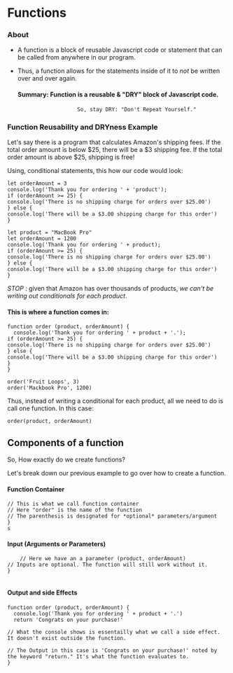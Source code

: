 # Functions

### About
* A function is a block of reusable Javascript code or statement that can be called from anywhere in our program.

* Thus, a function allows for the statements inside of it to _not_ be written over and over again.

    #### Summary: Function is a reusable & "DRY" block of Javascript code.
              
                         So, stay DRY: "Don't Repeat Yourself."


### Function Reusability and DRYness Example

Let's say there is a program that calculates Amazon's shipping fees.
If the total order amount is below $25, there will be a $3 shipping fee.
If the total order amount is above $25, shipping is free!

Using, conditional statements, this how our code would look:


```let product = "Fruit Loops"
let orderAmount = 3
console.log('Thank you for ordering ' + 'product');
if (orderAmount >= 25) {
console.log('There is no shipping charge for orders over $25.00')
} else {
console.log('There will be a $3.00 shipping charge for this order')
}

let product = "MacBook Pro"
let orderAmount = 1200
console.log('Thank you for ordering ' + product);
if (orderAmount >= 25) {
console.log('There is no shipping charge for orders over $25.00')
} else {
console.log('There will be a $3.00 shipping charge for this order')
}

```

_STOP_ : given that Amazon has over thousands of products, _we can't be writing out conditionals for each product_.

#### This is where a function comes in:

```
function order (product, orderAmount) {
  console.log('Thank you for ordering ' + product + '.');
if (orderAmount >= 25) {
console.log('There is no shipping charge for orders over $25.00')
} else {
console.log('There will be a $3.00 shipping charge for this order')
}
}

order('Fruit Loops', 3)
order('Mackbook Pro', 1200)

```

Thus, instead of writing a conditional for each product, all we need to do is call one function. In this case:

```order(product, orderAmount)```



## Components of a function

So, How exactly do we create functions?

Let's break down our previous example to go over how to create a function.

#### Function Container

```function order () {
// This is what we call function container
// Here "order" is the name of the function
// The parenthesis is designated for *optional* parameters/argument
}
s
```

#### Input (Arguments or Parameters)


```function order (product, orderAmount) {
    // Here we have an a parameter (product, orderAmount)
// Inputs are optional. The function will still work without it.
}


```

#### Output and side Effects

```
function order (product, orderAmount) {
  console.log('Thank you for ordering ' + product + '.')
  return 'Congrats on your purchase!'

// What the console shows is essentailly what we call a side effect. It doesn't exist outside the function.

// The Output in this case is 'Congrats on your purchase!' noted by the keyword "return." It's what the function evaluates to.
}

```
